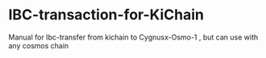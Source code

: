 # IBC-transaction-for-KiChain
Manual for Ibc-transfer from kichain to Cygnusx-Osmo-1 , but can use with any cosmos chain
